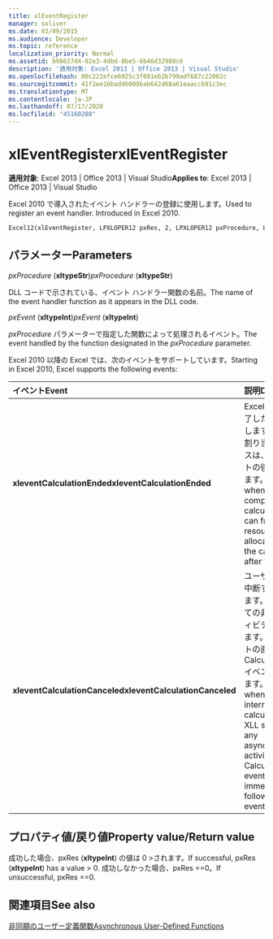 ```yaml
---
title: xlEventRegister
manager: soliver
ms.date: 03/09/2015
ms.audience: Developer
ms.topic: reference
localization_priority: Normal
ms.assetid: b98637d4-02e3-4dbd-8be5-6b46d32980c6
description: '適用対象: Excel 2013 | Office 2013 | Visual Studio'
ms.openlocfilehash: 00c222efce6925c3f691eb2b799adf687c22082c
ms.sourcegitcommit: 41f2ee16badd6009bab642d68a61eaaccb91c3ec
ms.translationtype: MT
ms.contentlocale: ja-JP
ms.lasthandoff: 07/17/2020
ms.locfileid: "45160280"
---
```

# <a name="xleventregister"></a><span data-ttu-id="becaa-103">xlEventRegister</span><span class="sxs-lookup"><span data-stu-id="becaa-103">xlEventRegister</span></span>

 <span data-ttu-id="becaa-104">**適用対象**: Excel 2013 | Office 2013 | Visual Studio</span><span class="sxs-lookup"><span data-stu-id="becaa-104">**Applies to**: Excel 2013 | Office 2013 | Visual Studio</span></span> 
  
<span data-ttu-id="becaa-p101">Excel 2010 で導入されたイベント ハンドラーの登録に使用します。</span><span class="sxs-lookup"><span data-stu-id="becaa-p101">Used to register an event handler. Introduced in Excel 2010.</span></span>
  
```vb
Excel12(xlEventRegister, LPXLOPER12 pxRes, 2, LPXLOPER12 pxProcedure, LPXLOPER12 pxEvent);
```

## <a name="parameters"></a><span data-ttu-id="becaa-107">パラメーター</span><span class="sxs-lookup"><span data-stu-id="becaa-107">Parameters</span></span>

 <span data-ttu-id="becaa-108">_pxProcedure_ (**xltypeStr**)</span><span class="sxs-lookup"><span data-stu-id="becaa-108">_pxProcedure_ (**xltypeStr**)</span></span>
  
<span data-ttu-id="becaa-109">DLL コードで示されている、イベント ハンドラー関数の名前。</span><span class="sxs-lookup"><span data-stu-id="becaa-109">The name of the event handler function as it appears in the DLL code.</span></span>
  
 <span data-ttu-id="becaa-110">_pxEvent_ (**xltypeInt**)</span><span class="sxs-lookup"><span data-stu-id="becaa-110">_pxEvent_ (**xltypeInt**)</span></span>
  
<span data-ttu-id="becaa-111">_pxProcedure_ パラメーターで指定した関数によって処理されるイベント。</span><span class="sxs-lookup"><span data-stu-id="becaa-111">The event handled by the function designated in the  _pxProcedure_ parameter.</span></span> 
  
<span data-ttu-id="becaa-112">Excel 2010 以降の Excel では、次のイベントをサポートしています。</span><span class="sxs-lookup"><span data-stu-id="becaa-112">Starting in Excel 2010, Excel supports the following events:</span></span>
  
|<span data-ttu-id="becaa-113">**イベント**</span><span class="sxs-lookup"><span data-stu-id="becaa-113">**Event**</span></span>|<span data-ttu-id="becaa-114">**説明**</span><span class="sxs-lookup"><span data-stu-id="becaa-114">**Description**</span></span>|
|:-----|:-----|
|<span data-ttu-id="becaa-115">**xleventCalculationEnded**</span><span class="sxs-lookup"><span data-stu-id="becaa-115">**xleventCalculationEnded**</span></span> <br/> |<span data-ttu-id="becaa-p102">Excel が計算を完了したときに発生します。計算中に割り当てたリソースは、このイベントの後で解放できます。</span><span class="sxs-lookup"><span data-stu-id="becaa-p102">Raised when Excel completes a calculation. You can free any resources allocated during the calculation after this event.</span></span>  <br/> |
|<span data-ttu-id="becaa-118">**xleventCalculationCanceled**</span><span class="sxs-lookup"><span data-stu-id="becaa-118">**xleventCalculationCanceled**</span></span> <br/> |<span data-ttu-id="becaa-p103">ユーザーが計算を中断すると発生します。XLL はすべての非同期アクティビティを停止します。このイベントの直後に、CalculationEnded イベントが発生します。</span><span class="sxs-lookup"><span data-stu-id="becaa-p103">Raised when the user interrupts the calculation. The XLL should stop any asynchronous activities. The CalculationEnded event is raised immediately following this event.</span></span>  <br/> |
   
## <a name="property-valuereturn-value"></a><span data-ttu-id="becaa-122">プロパティ値/戻り値</span><span class="sxs-lookup"><span data-stu-id="becaa-122">Property value/Return value</span></span>

<span data-ttu-id="becaa-123">成功した場合、pxRes (**xltypeInt**) の値は 0 >されます。</span><span class="sxs-lookup"><span data-stu-id="becaa-123">If successful, pxRes (**xltypeInt**) has a value > 0.</span></span> <span data-ttu-id="becaa-124">成功しなかった場合、pxRes ==0。</span><span class="sxs-lookup"><span data-stu-id="becaa-124">If unsuccessful, pxRes ==0.</span></span>
  
## <a name="see-also"></a><span data-ttu-id="becaa-125">関連項目</span><span class="sxs-lookup"><span data-stu-id="becaa-125">See also</span></span>



[<span data-ttu-id="becaa-126">非同期のユーザー定義関数</span><span class="sxs-lookup"><span data-stu-id="becaa-126">Asynchronous User-Defined Functions</span></span>](asynchronous-user-defined-functions.md)


